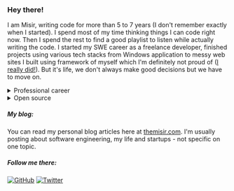 ### Hey there!

I am Misir, writing code for more than 5 to 7 years (I don't remember exactly when I started). I spend most of my time thinking things I can code right now. Then I spend the rest to find a good playlist to listen while actually writing the code. I started my SWE career as a freelance developer, finished projects using various tech stacks from Windows application to messy web sites I built using framework of myself which I'm definitely not proud of ([I really did!](https://github.com/whilend/Superfast)). But it's life, we don't always make good decisions but we have to move on.

<details>
<summary>Professional career</summary>

The main jumpstart of my "professional" career started with me and a few other guys and gals together deciding to founding a startup. I spend most of my days and nights working on it, I left university to have more free time to laugh at memes and spend the rest to work on the project. I am not gonna lie, founding a company and running it was a hell a lot of stressful thing to deal with. Sometimes I wished I didn't commited at all into it. But after all I don't regret it, or any other decisions it might have lead to. It gave me lots of opportunities, I met lots of great people, had chance to say "hello" and sit on mute for hours on meetings with some popular VC firms and enterprises. I made up lots of friendships at that company. There was some moments with slight drama but that's also needed to add some spiciness to the life. It gave me chance to start my career from the top of the career ladder and see how things are going up there (stressful af). (todo: write a blog post to expand this story).

</details>

<details>
<summary>Open source</summary>

Aside from commercial involvement somehow I also got into working on various Open Source projects on various scales and had chance to met or interact with some awesome people from the community! If you ask me "how to start contributing to open source", I would say don't do it just for the sake of doing it. You won't enjoy the process. I started my open source involvement to speed up my own development process by fixing some issues on open source libraries I use. So instead of waiting days or months to get a fix I just worked on fixing it myself and proposed the changes.

Here's some of the remarkable contributions I'm proud to share: [dart-lang/pub#3007](https://github.com/dart-lang/pub/pull/3007), [hivedb/hive](https://github.com/hivedb/hive), aand that's it, It aint much but it's honest work. Aside from all of that I am currently working on various stuff which I can't talk about because of NDAs and the rest is just junk weekend projects. My current favourite programming language is - none. I don't like any of them, all of them have something that feels not complete or not usable for certain use cases. I just use whatever I want when I need one. But lately I usually pick one of those: C#, TypeScript, Dart, Golang, SQL, and belowed HTML.

</details>

##### My blog:

You can read my personal blog articles here at [themisir.com](https://themisir.com). I'm usually posting about software engineering, my life and startups - not specific on one topic.

##### Follow me there:

[![GitHub](https://img.shields.io/github/followers/themisir?style=social)](https://github.com/themisir)
[![Twitter](https://img.shields.io/twitter/follow/themisir?style=social)](https://twitter.com/themisir)
